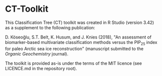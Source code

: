 # CT-Toolkit
This Classification Tree (CT) toolkit was created in R Studio (version 3.42) as a supplement to the following publication: 

D. Köseoğlu, S.T. Belt, K. Husum, and J. Knies (2018), "An assessment of biomarker-based multivariate classification methods versus the PIP<sub>25</sub> index for paleo Arctic sea ice reconstruction" (manuscript submitted to the <i>Organic Geochemistry</i> journal).

The toolkit is provided as-is under the terms of the MIT licence (see LICENCE.md in the repository root).
